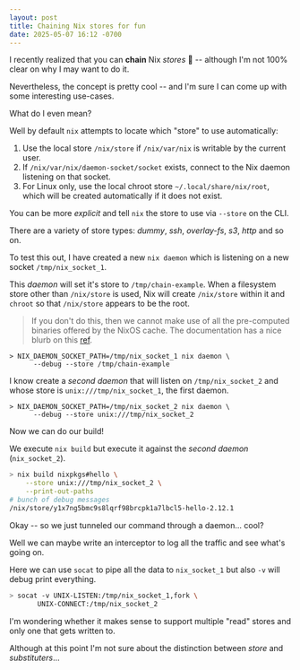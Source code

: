 ```yaml
---
layout: post
title: Chaining Nix stores for fun
date: 2025-05-07 16:12 -0700
---
```


I recently realized that you can **chain** Nix _stores_ 🤯 -- although I'm not 100% clear on why I may want to do it.

Nevertheless, the concept is pretty cool -- and I'm sure I can come up with some interesting use-cases.

What do I even mean?

Well by default `nix` attempts to locate which "store" to use automatically:
1. Use the local store `/nix/store` if `/nix/var/nix` is writable by the current user.
2. If `/nix/var/nix/daemon-socket/socket` exists, connect to the Nix daemon listening on that socket.
3. For Linux only, use the local chroot store `~/.local/share/nix/root`, which will be created automatically if it does not exist.

You can be more _explicit_ and tell `nix` the store to use via `--store` on the CLI.

There are a variety of store types: _dummy_, _ssh_, _overlay-fs_, _s3_, _http_ and so on.

To test this out, I have created a new `nix daemon` which is listening on a new socket `/tmp/nix_socket_1`.

This _daemon_ will set it's store to `/tmp/chain-example`. When a filesystem store other than `/nix/store` is used, Nix will create `/nix/store` within it and `chroot` so that `/nix/store` appears to be the root.

> If you don't do this, then we cannot make use of all the pre-computed binaries offered by the NixOS cache. The documentation has a nice blurb on this [ref](https://nix.dev/manual/nix/2.28/store/types/local-store).

```console
> NIX_DAEMON_SOCKET_PATH=/tmp/nix_socket_1 nix daemon \
      --debug --store /tmp/chain-example
```

I know create a _second daemon_ that will listen on `/tmp/nix_socket_2` and whose store is `unix:///tmp/nix_socket_1`, the first daemon.

```console
> NIX_DAEMON_SOCKET_PATH=/tmp/nix_socket_2 nix daemon \
      --debug --store unix:///tmp/nix_socket_2
```

Now we can do our build!

We execute `nix build` but execute it against the _second daemon_ (`nix_socket_2`).

```bash
> nix build nixpkgs#hello \
    --store unix:///tmp/nix_socket_2 \
    --print-out-paths
# bunch of debug messages
/nix/store/y1x7ng5bmc9s8lqrf98brcpk1a7lbcl5-hello-2.12.1
```

Okay -- so we just tunneled our command through a daemon... cool?

Well we can maybe write an interceptor to log all the traffic and see what's going on.

Here we can use `socat` to pipe all the data to `nix_socket_1` but also `-v` will debug print everything.

```bash
> socat -v UNIX-LISTEN:/tmp/nix_socket_1,fork \
       UNIX-CONNECT:/tmp/nix_socket_2
```

I'm wondering whether it makes sense to support multiple "read" stores and only one that gets written to.

Although at this point I'm not sure about the distinction between _store_ and _substituters_...
